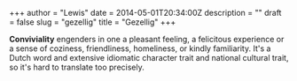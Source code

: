 +++
author = "Lewis"
date = 2014-05-01T20:34:00Z
description = ""
draft = false
slug = "gezellig"
title = "Gezellig"
+++


**Conviviality** engenders in one a pleasant feeling, a felicitous experience or a sense of coziness, friendliness, homeliness, or kindly familiarity. It's a Dutch word and extensive idiomatic character trait and national cultural trait, so it's hard to translate too precisely.


